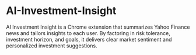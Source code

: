 # AI-Investment-Insight
AI Investment Insight is a Chrome extension that summarizes Yahoo Finance news and tailors insights to each user. By factoring in risk tolerance, investment horizon, and goals, it delivers clear market sentiment and personalized investment suggestions.
